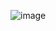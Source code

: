 ![image](https://user-images.githubusercontent.com/80747735/161248768-74721dd4-00f2-464d-bd4c-abeadf01c9a1.png)
